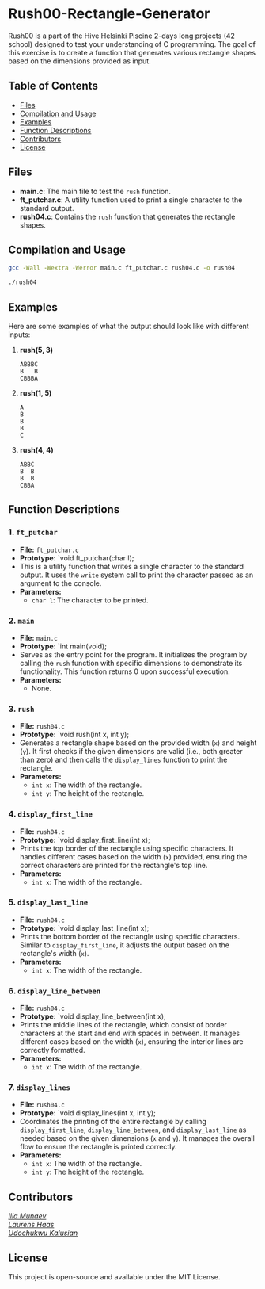 
# Rush00-Rectangle-Generator

Rush00 is a part of the Hive Helsinki Piscine 2-days long projects (42 school) designed to test your understanding of C programming. The goal of this exercise is to create a function that generates various rectangle shapes based on the dimensions provided as input. 

## Table of Contents
- [Files](#files)
- [Compilation and Usage](#compilation)
- [Examples](#examples)
- [Function Descriptions](#function-descriptions)
- [Contributors](#contributing)
- [License](#license)

## Files

- **main.c**: The main file to test the `rush` function.
- **ft_putchar.c**: A utility function used to print a single character to the standard output.
- **rush04.c**: Contains the `rush` function that generates the rectangle shapes.

## Compilation and Usage

```bash
gcc -Wall -Wextra -Werror main.c ft_putchar.c rush04.c -o rush04
```

```bash
./rush04
```

## Examples

Here are some examples of what the output should look like with different inputs:

1. **rush(5, 3)**
   ```
   ABBBC
   B   B
   CBBBA
   ```

2. **rush(1, 5)**
   ```
   A
   B
   B
   B
   C
   ```

3. **rush(4, 4)**
   ```
   ABBC
   B  B
   B  B
   CBBA
   ```

## Function Descriptions

### 1. `ft_putchar`

- **File:** `ft_putchar.c`
- **Prototype:** `void ft_putchar(char l);
- This is a utility function that writes a single character to the standard output. It uses the `write` system call to print the character passed as an argument to the console.
- **Parameters:**  
  - `char l`: The character to be printed.

### 2. `main`

- **File:** `main.c`
- **Prototype:** `int main(void);
- Serves as the entry point for the program. It initializes the program by calling the `rush` function with specific dimensions to demonstrate its functionality. This function returns 0 upon successful execution.
- **Parameters:**  
  - None.

### 3. `rush`

- **File:** `rush04.c`
- **Prototype:** `void rush(int x, int y);
- Generates a rectangle shape based on the provided width (`x`) and height (`y`). It first checks if the given dimensions are valid (i.e., both greater than zero) and then calls the `display_lines` function to print the rectangle.
- **Parameters:**  
  - `int x`: The width of the rectangle.
  - `int y`: The height of the rectangle.

### 4. `display_first_line`

- **File:** `rush04.c`
- **Prototype:** `void display_first_line(int x);
- Prints the top border of the rectangle using specific characters. It handles different cases based on the width (`x`) provided, ensuring the correct characters are printed for the rectangle's top line.
- **Parameters:**  
  - `int x`: The width of the rectangle.

### 5. `display_last_line`

- **File:** `rush04.c`
- **Prototype:** `void display_last_line(int x);
- Prints the bottom border of the rectangle using specific characters. Similar to `display_first_line`, it adjusts the output based on the rectangle's width (`x`).
- **Parameters:**  
  - `int x`: The width of the rectangle.

### 6. `display_line_between`

- **File:** `rush04.c`
- **Prototype:** `void display_line_between(int x);
- Prints the middle lines of the rectangle, which consist of border characters at the start and end with spaces in between. It manages different cases based on the width (`x`), ensuring the interior lines are correctly formatted.
- **Parameters:**  
  - `int x`: The width of the rectangle.

### 7. `display_lines`

- **File:** `rush04.c`
- **Prototype:** `void display_lines(int x, int y);
- Coordinates the printing of the entire rectangle by calling `display_first_line`, `display_line_between`, and `display_last_line` as needed based on the given dimensions (`x` and `y`). It manages the overall flow to ensure the rectangle is printed correctly.
- **Parameters:**  
  - `int x`: The width of the rectangle.
  - `int y`: The height of the rectangle.

## Contributors
*[Ilia Munaev](https://www.linkedin.com/in/iliamunaev/)*  
*[Laurens Haas](https://www.linkedin.com/in/laurens-haas-598b64218/)*  
*[Udochukwu Kalusian](https://www.linkedin.com/in/udochukwu-kalusian-246b70282/)*

## License

This project is open-source and available under the MIT License.
